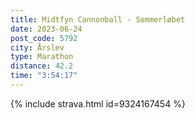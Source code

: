 ```yaml
---
title: Midtfyn Cannonball - Sommerløbet
date: 2023-06-24
post_code: 5792
city: Årslev
type: Marathon
distance: 42.2
time: "3:54:17"
---
```

{% include strava.html id=9324167454 %}